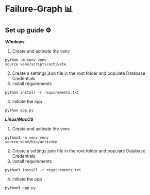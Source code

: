# Failure-Graph 📊

##  Set up guide ⚙️

***Windows***
1. Create and activate the venv
```
python -m venv venv
source venv/scripts/activate 
```
2. Create a settings.json file in the root folder and populate Database Credentials
3. Install requirements
```
python install -r requirements.txt
```
4. Initiate the app
```
python app.py
```
***Linux/MacOS***

1. Create and activate the venv
```
python3 -m venv venv
source venv/bin/activate 
```
2. Create a settings.json file in the root folder and populate Database Credentials
3. Install requirements
```
python3 install -r requirements.txt
```
4. Initiate the app
```
python3 app.py
